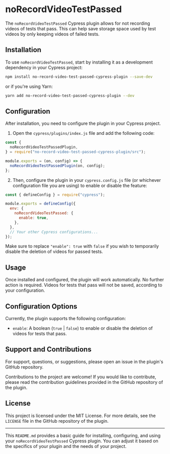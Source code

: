 # noRecordVideoTestPassed

The `noRecordVideoTestPassed` Cypress plugin allows for not recording videos of tests that pass. This can help save storage space used by test videos by only keeping videos of failed tests.

## Installation

To use `noRecordVideoTestPassed`, start by installing it as a development dependency in your Cypress project:

```sh
npm install no-record-video-test-passed-cypress-plugin --save-dev
```

or if you're using Yarn:

```sh
yarn add no-record-video-test-passed-cypress-plugin --dev
```

## Configuration

After installation, you need to configure the plugin in your Cypress project.

1. Open the `cypress/plugins/index.js` file and add the following code:

```javascript
const {
  noRecordVideoTestPassedPlugin,
} = require("no-record-video-test-passed-cypress-plugin/src");

module.exports = (on, config) => {
  noRecordVideoTestPassedPlugin(on, config);
};
```

2. Then, configure the plugin in your `cypress.config.js` file (or whichever configuration file you are using) to enable or disable the feature:

```javascript
const { defineConfig } = require("cypress");

module.exports = defineConfig({
  env: {
    noRecordVideoTestPassed: {
      enable: true,
    },
  },
  // Your other Cypress configurations...
});
```

Make sure to replace `"enable": true` with `false` if you wish to temporarily disable the deletion of videos for passed tests.

## Usage

Once installed and configured, the plugin will work automatically. No further action is required. Videos for tests that pass will not be saved, according to your configuration.

## Configuration Options

Currently, the plugin supports the following configuration:

- `enable`: A boolean (`true` | `false`) to enable or disable the deletion of videos for tests that pass.

## Support and Contributions

For support, questions, or suggestions, please open an issue in the plugin's GitHub repository.

Contributions to the project are welcome! If you would like to contribute, please read the contribution guidelines provided in the GitHub repository of the plugin.

## License

This project is licensed under the MIT License. For more details, see the `LICENSE` file in the GitHub repository of the plugin.

---

This `README.md` provides a basic guide for installing, configuring, and using your `noRecordVideoTestPassed` Cypress plugin. You can adjust it based on the specifics of your plugin and the needs of your project.

